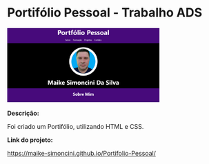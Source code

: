 # Portifólio Pessoal - Trabalho ADS

<a><img width="70%" src="img/portifolio.png"></a>

**Descrição:**

Foi criado um Portifólio, utilizando HTML e CSS.

**Link do projeto:**

https://maike-simoncini.github.io/Portifolio-Pessoal/